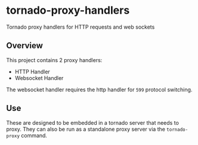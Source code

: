 # tornado-proxy-handlers
Tornado proxy handlers for HTTP requests and web sockets

## Overview
This project contains 2 proxy handlers:
- HTTP Handler
- Websocket Handler

The websocket handler requires the http handler for `599` protocol switching. 

## Use
These are designed to be embedded in a tornado server that needs to proxy. They can also be run as a standalone proxy server via the `tornado-proxy` command. 

